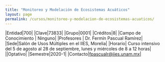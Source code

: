 ```yaml
---
title: "Monitoreo y Modelación de Ecosistemas Acuáticos"
layout: page
permalink: /cursos/monitoreo-y-modelacion-de-ecosistemas-acuaticos/
---
```


|Entidad|700|
|Clave|73833|
|Grupo|0001|
|Créditos|8|
|Campo de Conocimiento | Ninguno|
|Profesores | Dr. Fermín Pascual Ramírez|
|Sede|Salón de Usos Múltiples en el IIES, Morelia|
|Horario| Curso intensivo del 5 de agosto al 28 de septiembre, lunes y miércoles de 8 a 12 horas|
||Optativo|
|Semestre|2020-1|
|Contacto|<fpascualr@iies.unam.mx>|
